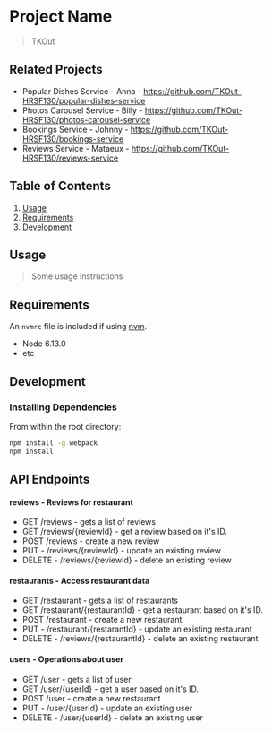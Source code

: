 # Project Name

> TKOut

## Related Projects

  - Popular Dishes Service - Anna - https://github.com/TKOut-HRSF130/popular-dishes-service
  - Photos Carousel Service - Billy - https://github.com/TKOut-HRSF130/photos-carousel-service
  - Bookings Service - Johnny - https://github.com/TKOut-HRSF130/bookings-service
  - Reviews Service - Mataeux - https://github.com/TKOut-HRSF130/reviews-service

## Table of Contents

1. [Usage](#Usage)
1. [Requirements](#requirements)
1. [Development](#development)

## Usage

> Some usage instructions

## Requirements

An `nvmrc` file is included if using [nvm](https://github.com/creationix/nvm).

- Node 6.13.0
- etc

## Development

### Installing Dependencies

From within the root directory:

```sh
npm install -g webpack
npm install
```

## API Endpoints

#### reviews - Reviews for restaurant
- GET /reviews - gets a list of reviews
- GET /reviews/{reviewId} - get a review based on it's ID.
- POST /reviews - create a new review
- PUT - /reviews/{reviewId} - update an existing review
- DELETE - /reviews/{reviewId} - delete an existing review

#### restaurants - Access restaurant data
- GET /restaurant - gets a list of restaurants
- GET /restaurant/{restaurantId} - get a restaurant based on it's ID.
- POST /restaurant - create a new restaurant
- PUT - /restaurant/{restarantId} - update an existing restaurant
- DELETE - /reviews/{restaurantId} - delete an existing restaurant

#### users - Operations about user

- GET /user - gets a list of user
- GET /user/{userId} - get a user based on it's ID.
- POST /user - create a new restaurant
- PUT - /user/{userId} - update an existing user
- DELETE - /user/{userId} - delete an existing user
